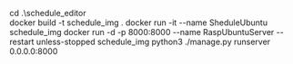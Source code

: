 cd .\schedule_editor\
docker build -t schedule_img .
docker run -it --name SheduleUbuntu schedule_img
docker run -d -p 8000:8000 --name RaspUbuntuServer --restart unless-stopped schedule_img python3 ./manage.py runserver 0.0.0.0:8000
